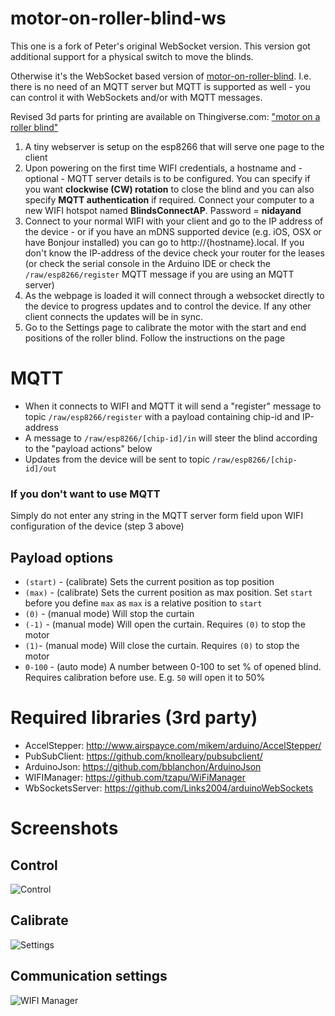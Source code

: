 # motor-on-roller-blind-ws
This one is a fork of Peter's original WebSocket version. This version got additional support for a physical switch to move the blinds.

Otherwise it's the WebSocket based version of [motor-on-roller-blind](https://github.com/nidayand/motor-on-roller-blind). I.e. there is no need of an MQTT server but MQTT is supported as well - you can control it with WebSockets and/or with MQTT messages.

Revised 3d parts for printing are available on Thingiverse.com: ["motor on a roller blind"](https://www.thingiverse.com/thing:3091851)

 1. A tiny webserver is setup on the esp8266 that will serve one page to the client
 2. Upon powering on the first time WIFI credentials, a hostname and - optional - MQTT server details is to be configured. You can specify if you want **clockwise (CW) rotation** to close the blind and you can also specify **MQTT authentication** if required. Connect your computer to a new WIFI hotspot named **BlindsConnectAP**. Password = **nidayand**
 3. Connect to your normal WIFI with your client and go to the IP address of the device - or if you have an mDNS supported device (e.g. iOS, OSX or have Bonjour installed) you can go to http://{hostname}.local. If you don't know the IP-address of the device check your router for the leases (or check the serial console in the Arduino IDE or check the `/raw/esp8266/register` MQTT message if you are using an MQTT server)
 4. As the webpage is loaded it will connect through a websocket directly to the device to progress updates and to control the device. If any other client connects the updates will be in sync.
 5. Go to the Settings page to calibrate the motor with the start and end positions of the roller blind. Follow the instructions on the page

# MQTT
- When it connects to WIFI and MQTT it will send a "register" message to topic `/raw/esp8266/register` with a payload containing chip-id and IP-address
- A message to `/raw/esp8266/[chip-id]/in` will steer the blind according to the "payload actions" below
- Updates from the device will be sent to topic `/raw/esp8266/[chip-id]/out`

### If you don't want to use MQTT
Simply do not enter any string in the MQTT server form field upon WIFI configuration of the device (step 3 above)

## Payload options
- `(start)` - (calibrate) Sets the current position as top position
- `(max)` - (calibrate) Sets the current position as max position. Set `start` before you define `max` as `max` is a relative position to `start`
- `(0)` - (manual mode) Will stop the curtain
- `(-1)` - (manual mode) Will open the curtain. Requires `(0)` to stop the motor
- `(1)`- (manual mode) Will close the curtain. Requires `(0)` to stop the motor
- `0-100` - (auto mode) A number between 0-100 to set % of opened blind. Requires calibration before use. E.g. `50` will open it to 50%

# Required libraries (3rd party)
- AccelStepper: http://www.airspayce.com/mikem/arduino/AccelStepper/
- PubSubClient: https://github.com/knolleary/pubsubclient/
- ArduinoJson: https://github.com/bblanchon/ArduinoJson
- WIFIManager: https://github.com/tzapu/WiFiManager
- WbSocketsServer: https://github.com/Links2004/arduinoWebSockets

# Screenshots

## Control
![Control](https://user-images.githubusercontent.com/2181965/31178217-a5351678-a918-11e7-9611-3e8256c873a4.png)

## Calibrate
![Settings](https://user-images.githubusercontent.com/2181965/31178216-a4f7194a-a918-11e7-85dd-8e189cfc031c.png)

## Communication settings
 ![WIFI Manager](https://user-images.githubusercontent.com/2181965/37288794-75244c84-2608-11e8-8c27-a17e1e854761.jpg)
